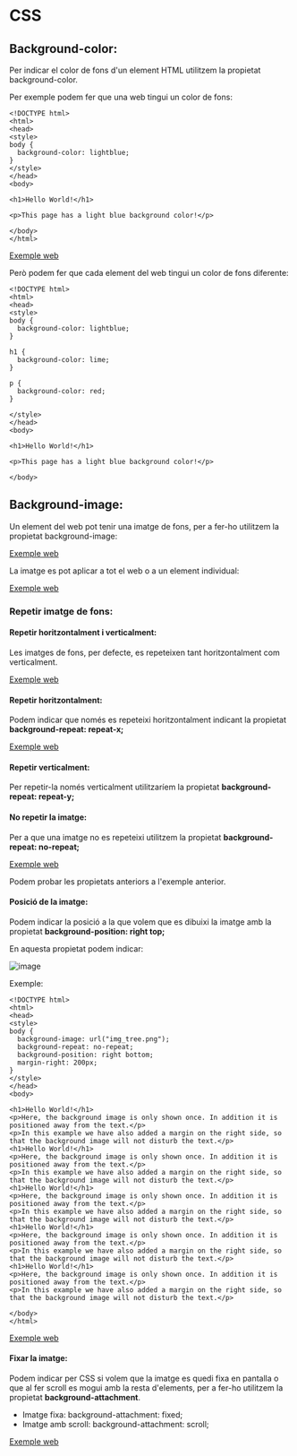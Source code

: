 # CSS

## Background-color:

Per indicar el color de fons d'un element HTML utilitzem la propietat background-color.

Per exemple podem fer que una web tingui un color de fons:

```
<!DOCTYPE html>
<html>
<head>
<style>
body {
  background-color: lightblue;
}
</style>
</head>
<body>

<h1>Hello World!</h1>

<p>This page has a light blue background color!</p>

</body>
</html>
```

[Exemple web](https://www.w3schools.com/css/tryit.asp?filename=trycss_background-color_body)

Però podem fer que cada element del web tingui un color de fons diferente:

```
<!DOCTYPE html>
<html>
<head>
<style>
body {
  background-color: lightblue;
}

h1 {
  background-color: lime;
}

p {
  background-color: red;
} 

</style>
</head>
<body>

<h1>Hello World!</h1>

<p>This page has a light blue background color!</p>

</body>
```

## Background-image:

Un element del web pot tenir una imatge de fons, per a fer-ho utilitzem la propietat background-image:

[Exemple web](https://www.w3schools.com/css/tryit.asp?filename=trycss_background-image)

La imatge es pot aplicar a tot el web o a un element individual:

[Exemple web](https://www.w3schools.com/css/tryit.asp?filename=trycss_background-image_p)

### Repetir imatge de fons:

#### Repetir horitzontalment i verticalment:

Les imatges de fons, per defecte, es repeteixen tant horitzontalment com verticalment.

[Exemple web](https://www.w3schools.com/css/tryit.asp?filename=trycss_background-image_gradient1)

#### Repetir horitzontalment:

Podem indicar que només es repeteixi horitzontalment indicant la propietat **background-repeat: repeat-x;**

[Exemple web](https://www.w3schools.com/css/tryit.asp?filename=trycss_background-image_gradient2)

#### Repetir verticalment:

Per repetir-la només verticalment utilitzaríem la propietat **background-repeat: repeat-y;**

#### No repetir la imatge:

Per a que una imatge no es repeteixi utilitzem la propietat **background-repeat: no-repeat;**

[Exemple web](https://www.w3schools.com/css/tryit.asp?filename=trycss_background-image_norepeat)

Podem probar les propietats anteriors a l'exemple anterior.

#### Posició de la imatge:

Podem indicar la posició a la que volem que es dibuixi la imatge amb la propietat **background-position: right top;**

En aquesta propietat podem indicar:

![image](https://user-images.githubusercontent.com/110727546/218272870-dffa369c-4514-496b-a55b-af740bf22917.png)

Exemple:

```
<!DOCTYPE html>
<html>
<head>
<style>
body {
  background-image: url("img_tree.png");
  background-repeat: no-repeat;
  background-position: right bottom;
  margin-right: 200px;
}
</style>
</head>
<body>

<h1>Hello World!</h1>
<p>Here, the background image is only shown once. In addition it is positioned away from the text.</p>
<p>In this example we have also added a margin on the right side, so that the background image will not disturb the text.</p>
<h1>Hello World!</h1>
<p>Here, the background image is only shown once. In addition it is positioned away from the text.</p>
<p>In this example we have also added a margin on the right side, so that the background image will not disturb the text.</p>
<h1>Hello World!</h1>
<p>Here, the background image is only shown once. In addition it is positioned away from the text.</p>
<p>In this example we have also added a margin on the right side, so that the background image will not disturb the text.</p>
<h1>Hello World!</h1>
<p>Here, the background image is only shown once. In addition it is positioned away from the text.</p>
<p>In this example we have also added a margin on the right side, so that the background image will not disturb the text.</p>
<h1>Hello World!</h1>
<p>Here, the background image is only shown once. In addition it is positioned away from the text.</p>
<p>In this example we have also added a margin on the right side, so that the background image will not disturb the text.</p>

</body>
</html>
```

[Exemple web](https://www.w3schools.com/css/tryit.asp?filename=trycss_background-image_position)

#### Fixar la imatge:

Podem indicar per CSS si volem que la imatge es quedi fixa en pantalla o que al fer scroll es mogui amb la resta d'elements, per a fer-ho utilitzem la propietat **background-attachment**.

- Imatge fixa:  background-attachment: fixed;
- Imatge amb scroll:  background-attachment: scroll;

[Exemple web](https://www.w3schools.com/css/tryit.asp?filename=trycss_background-image_attachment2)



